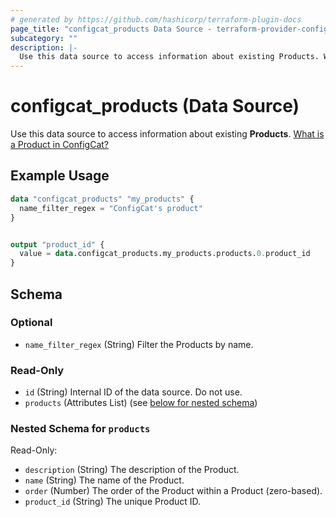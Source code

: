 ```yaml
---
# generated by https://github.com/hashicorp/terraform-plugin-docs
page_title: "configcat_products Data Source - terraform-provider-configcat"
subcategory: ""
description: |-
  Use this data source to access information about existing Products. What is a Product in ConfigCat? https://configcat.com/docs/main-concepts
---
```


# configcat_products (Data Source)

Use this data source to access information about existing **Products**. [What is a Product in ConfigCat?](https://configcat.com/docs/main-concepts)

## Example Usage

```terraform
data "configcat_products" "my_products" {
  name_filter_regex = "ConfigCat's product"
}


output "product_id" {
  value = data.configcat_products.my_products.products.0.product_id
}
```

<!-- schema generated by tfplugindocs -->
## Schema

### Optional

- `name_filter_regex` (String) Filter the Products by name.

### Read-Only

- `id` (String) Internal ID of the data source. Do not use.
- `products` (Attributes List) (see [below for nested schema](#nestedatt--products))

<a id="nestedatt--products"></a>
### Nested Schema for `products`

Read-Only:

- `description` (String) The description of the Product.
- `name` (String) The name of the Product.
- `order` (Number) The order of the Product within a Product (zero-based).
- `product_id` (String) The unique Product ID.
